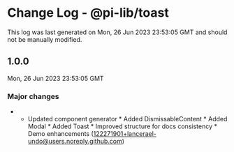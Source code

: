 # Change Log - @pi-lib/toast

This log was last generated on Mon, 26 Jun 2023 23:53:05 GMT and should not be manually modified.

<!-- Start content -->

## 1.0.0

Mon, 26 Jun 2023 23:53:05 GMT

### Major changes

- * Updated component generator * Added DismissableContent * Added Modal * Added Toast * Improved structure for docs consistency * Demo enhancements (122271901+lancerael-undo@users.noreply.github.com)

